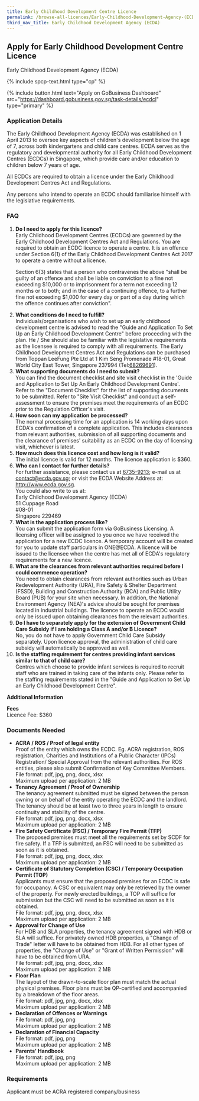 ```yaml
---
title: Early Childhood Development Centre Licence
permalink: /browse-all-licences/Early-Childhood-Development-Agency-(ECDA)/Early-Childhood-Development-Centre-Licence
third_nav_title: Early Childhood Development Agency (ECDA)
---
```


## Apply for Early Childhood Development Centre Licence

Early Childhood Development Agency (ECDA)

{% include spcp-text.html type="cp" %}

{% include button.html text="Apply on GoBusiness Dashboard" src="https://dashboard.gobusiness.gov.sg/task-details/ecdcl" type="primary" %}

<H3>Application Details</H3>

<p>The Early Childhood Development Agency (ECDA) was established on 1 April 2013 to oversee key aspects of children's development below the age of 7, across both kindergartens and child care centres. ECDA serves as the regulatory and developmental authority for all Early Childhood Development Centres (ECDCs) in Singapore, which provide care and/or education to children below 7 years of age.</p>
<p>All ECDCs are required to obtain a licence under the Early Childhood Development Centres Act and Regulations.</p>
<p>Any persons who intend to operate an ECDC should familiarise himself with the legislative requirements.</p>

<h3>FAQ</h3>
<ol>
<li><strong>Do I need to apply for this licence?</strong><br>
Early Childhood Development Centres (ECDCs) are governed by the Early Childhood Development Centres Act and Regulations. You are required to obtain an ECDC licence to operate a centre. It is an offence under Section 6(1) of the Early Childhood Development Centres Act 2017 to operate a centre without a licence.<br>
<p>Section 6(3) states that a person who contravenes the above "shall be guilty of an offence and shall be liable on conviction to a fine not exceeding $10,000 or to imprisonment for a term not exceeding 12 months or to both; and in the case of a continuing offence, to a further fine not exceeding $1,000 for every day or part of a day during which the offence continues after conviction".</p></li>


<li><strong>What conditions do I need to fulfill?</strong><br>
Individuals/organisations who wish to set up an early childhood development centre is advised to read the "Guide and Application To Set Up an Early Childhood Development Centre" before proceeding with the plan. He / She should also be familiar with the legislative requirements as the licensee is required to comply with all requirements. The Early Childhood Development Centres Act and Regulations can be purchased from Toppan LeeFung Pte Ltd at 1 Kim Seng Promenade #18-01, Great World City East Tower, Singapore 237994 (Tel:<a href="tel:+6568269691">68269691</a>).</li>

<li><strong>What supporting documents do I need to submit?</strong><br>
You can find the document checklist and site visit checklist in the 'Guide and Application to Set Up An Early Childhood Development Centre'. Refer to the "Document Checklist" for the list of supporting documents to be submitted. Refer to "Site Visit Checklist" and conduct a self-assessment to ensure the premises meet the requirements of an ECDC prior to the Regulation Officer's visit.</li>


<li><strong>How soon can my application be processed?</strong><br>
The normal processing time for an application is 14 working days upon ECDA's confirmation of a complete application. This includes clearances from relevant authorities, submission of all supporting documents and the clearance of premises' suitability as an ECDC on the day of licensing visit, whichever is latest.</li>

<li><strong>How much does this licence cost and how long is it valid?</strong><br>
The initial licence is valid for 12 months. The licence application is $360.</li>


<li><strong>Who can I contact for further details?</strong><br>
For further assistance, please contact us at <a href="tel:+6567359213">6735-9213</a>; e-mail us at <a href="mailto:contact@ecda.gov.sg">contact@ecda.gov.sg</a>; or visit the ECDA Website Address at:<br> <a href="http://www.ecda.gov.sg" target="_blank" rel="noopener">http://www.ecda.gov.sg</a>.<br> You could also write to us at:<br>
Early Childhood Development Agency (ECDA)<br>
51 Cuppage Road<br>
#08-01<br>
Singapore 229469</li>

<li><strong>What is the application process like?</strong><br>
You can submit the application form via GoBusiness Licensing. A licensing officer will be assigned to you once we have received the application for a new ECDC licence. A temporary account will be created for you to update staff particulars in ONE@ECDA. A licence will be issued to the licensee when the centre has met all of ECDA's regulatory requirements for a new licence.</li>

<li><strong>What are the clearances from relevant authorities required before I could commence operation?</strong><br>
You need to obtain clearances from relevant authorities such as Urban Redevelopment Authority (URA), Fire Safety & Shelter Department (FSSD), Building and Construction Authority (BCA) and Public Utility Board (PUB) for your site when necessary. In addition, the National Environment Agency (NEA)'s advice should be sought for premises located in industrial buildings. The licence to operate an ECDC would only be issued upon obtaining clearances from the relevant authorities.</li>

<li><strong>Do I have to separately apply for the extension of Government Child Care Subsidy if I am holding a Class A and/or B Licence?</strong><br>
No, you do not have to apply Government Child Care Subsidy separately. Upon licence approval, the administration of child care subsidy will automatically be approved as well.</li>

<li><strong>Is the staffing requirement for centres providing infant services similar to that of child care?</strong><br>
Centres which choose to provide infant services is required to recruit staff who are trained in taking care of the infants only. Please refer to the staffing requirements stated in the "Guide and Application to Set Up an Early Childhood Development Centre".</li>
</ol>


<strong>Additional Information</strong>

<p><strong>Fees</strong><br>
Licence Fee: $360</p>

<H3>Documents Needed</H3>

<ul>
<li><strong>ACRA / ROS / Proof of legal entity</strong><br>
Proof of the entity which owns the ECDC. Eg. ACRA registration, ROS registration, Charities and Institutions of a Public Character (IPCs) Registration/ Special Approval from the relevant authorities. For ROS entities, please also submit Confirmation of Key Committee Members.
<br>File format: pdf, jpg, png, docx, xlsx
<br>Maximum upload per application: 2 MB
</li>

<li><strong>Tenancy Agreement / Proof of Ownership</strong><br>
The tenancy agreement submitted must be signed between the person owning or on behalf of the entity operating the ECDC and the landlord. The tenancy should be at least two to three years in length to ensure continuity and stability of the centre.
<br>File format: pdf, jpg, png, docx, xlsx
<br>Maximum upload per application: 2 MB
</li>

<li><strong>Fire Safety Certificate (FSC) / Temporary Fire Permit (TFP)</strong><br>
The proposed premises must meet all the requirements set by SCDF for fire safety. If a TFP is submitted, an FSC will need to be submitted as soon as it is obtained.
<br>File format: pdf, jpg, png, docx, xlsx
<br>Maximum upload per application: 2 MB</li>

<li><strong>Certificate of Statutory Completion (CSC) / Temporary Occupation Permit (TOP)</strong><br>
Applicants must ensure that the proposed premises for an ECDC is safe for occupancy. A CSC or equivalent may only be retrieved by the owner of the property. For newly erected buildings, a TOP will suffice for submission but the CSC will need to be submitted as soon as it is obtained.
<br>File format: pdf, jpg, png, docx, xlsx
<br>Maximum upload per application: 2 MB</li>

<li><strong>Approval for Change of Use</strong><br>
For HDB and SLA properties, the tenancy agreement signed with HDB or SLA will suffice. For privately owned HDB properties, a "Change of Trade" letter will have to be obtained from HDB. For all other types of properties, the "Change of Use" or "Grant of Written Permission" will have to be obtained from URA.
<br>File format: pdf, jpg, png, docx, xlsx
<br>Maximum upload per application: 2 MB</li>
<li><strong>Floor Plan</strong><br>
The layout of the drawn-to-scale floor plan must match the actual physical premises. Floor plans must be QP-certified and accompanied by a breakdown of the floor areas.
<br>File format: pdf, jpg, png, docx, xlsx
<br>Maximum upload per application: 2 MB</li>
<li><strong>Declaration of Offences or Warnings</strong>
<br>File format: pdf, jpg, png
<br>Maximum upload per application: 2 MB</li>
<li><strong>Declaration of Financial Capacity</strong>
<br>File format: pdf, jpg, png
<br>Maximum upload per application: 2 MB</li>
<li><strong>Parents' Handbook</strong>
<br>File format: pdf, jpg, png
<br>Maximum upload per application: 2 MB</li>
</ul>

<H3>Requirements</H3>

Applicant must be ACRA registered company/business

